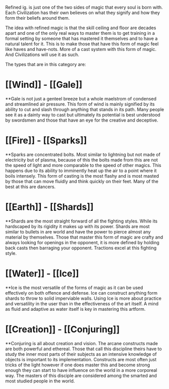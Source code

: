 Refined ig. is just one of the two sides of magic that every soul is born with. Each Civilization has their own believes on what they signify and how they form their beliefs around them. 

The idea with refined magic is that the skill ceiling and floor are decades apart and one of the only real ways to master them is to get training in a formal setting by someone that has mastered it themselves and to have a natural talent for it. This is to make those that have this form of magic feel like haves and have-nots. More of a cast system with this form of magic. And Civilizations will use it as such. 

The types that are in this category are:
# [[Wind]] - [[Gale]]

**Gale is not just a genteel breeze but a whole maelstrom of condensed and streamlined air pressure. This form of wind is mainly signified by its ability to cut and slash through anything that stands in its path. Many people see it as a dainty way to cast but ultimately its potential is best understood by swordsmen and those that have an eye for the creative and deceptive. 

# [[Fire]] - [[Sparks]]

**Sparks are concentrated bolts. Most similar to lightning but not made of electricity but of plasma, because of this the bolts made from this are not the speed of light and more comparable to the speed of other magics. This happens due to its ability to imminently heat up the air to a point where it boils intensely. This form of casting is the most flashy and is most masted by those that can move fluidly and think quickly on their feet. Many of the best at this are dancers. 

# [[Earth]] - [[Shards]]

**Shards are the most straight forward of all the fighting styles. While its hardscaped by its rigidity it makes up with its power. Shards are most similar to bullets in are world and have the power to pierce almost any material by themselves. Those that master this form of magic are crafty and always looking for openings in the opponent, it is more defined by holding back casts then barraging your opponent. Tractions excel at this fighting style. 

# [[Water]] - [[Ice]]
**Ice is the most versatile of the forms of magic as it can be used effectively on both offence and defense. Ice can construct anything form shards to throw to solid imperviable walls. Using Ice is more about practice and versatility in the user than in the effectiveness of the art itself. A mind as fluid and adaptive as water itself is key in mastering this artform. 

# [[Creation]] - [[Conjuring]]

**Conjuring is all about creation and vision. The arcane constructs made are both powerful and ethereal. Those that call this discipline theirs have to study the inner most parts of their subjects as an intensive knowledge of objects is important to its implementation. Constructs are most often just tricks of the light however if one does master this and become strong enough they can start to have influence on the world in a more corporeal way. The masters of this disciple are considered among the smarted and most studied people in the world. 

